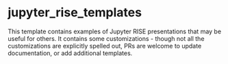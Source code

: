 # jupyter_rise_templates

This template contains examples of Jupyter RISE presentations that may be useful for others.
It contains some customizations - though not all the customizations are explicitly spelled out, PRs are welcome to update documentation, or add additional templates.
